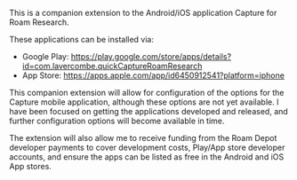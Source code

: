 This is a companion extension to the Android/iOS application Capture for Roam Research.

These applications can be installed via:
- Google Play: https://play.google.com/store/apps/details?id=com.lavercombe.quickCaptureRoamResearch
- App Store: https://apps.apple.com/app/id6450912541?platform=iphone

This companion extension will allow for configuration of the options for the Capture mobile application, although these options are not yet available. I have been focused on getting the applications developed and released, and further configuration options will become available in time.

The extension will also allow me to receive funding from the Roam Depot developer payments to cover development costs, Play/App store developer accounts, and ensure the apps can be listed as free in the Android and iOS App stores.
